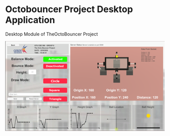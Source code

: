 # Octobouncer Project Desktop Application
Desktop Module of TheOctoBouncer Project

![GitHub Logo](/Images/desktopss2.png)
